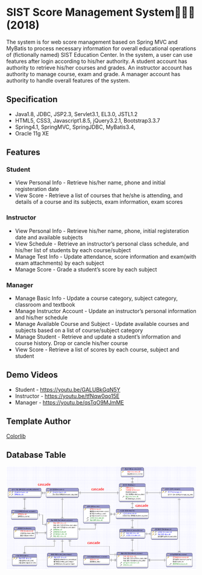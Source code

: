 # SIST Score Management System👩🏻‍🏫(2018)
The system is for web score management based on Spring MVC and MyBatis to process necessary information for overall educational operations of (fictionally named) SIST Education Center. In the system, a user can use features after login according to his/her authority. A student account has authority to retrieve his/her courses and grades. An instructor account has authority to manage course, exam and grade. A manager account has authority to handle overall features of the system.

## Specification
* Java1.8, JDBC, JSP2.3, Servlet3.1, EL3.0, JSTL1.2
* HTML5, CSS3, Javascript1.8.5, jQuery3.2.1, Bootstrap3.3.7
* Spring4.1, SpringMVC, SpringJDBC, MyBatis3.4,
* Oracle 11g XE

## Features
### Student
* View Personal Info - Retrieve his/her name, phone and initial registeration date
* View Score - Retrieve a list of courses that he/she is attending, and details of a course and its subjects, exam information, exam scores

### Instructor
* View Personal Info -  Retrieve his/her name, phone, initial registeration date and available subjects
* View Schedule - Retrieve an instructor’s personal class schedule, and his/her list of students by each course/subject
* Manage Test Info - Update attendance, score information and exam(with exam attachments) by each subject
* Manage Score - Grade a student’s score by each subject

### Manager
* Manage Basic Info - Update a course category, subject category, classroom and textbook
* Manage Instructor Account - Update an instructor’s personal information and his/her schedule
* Manage Available Course and Subject - Update available courses and subjects based on a list of course/subject category
* Manage Student - Retrieve and update a student’s information and course history. Drop or cancle his/her course
* View Score - Retrieve a list of scores by each course, subject and student

## Demo Videos
* Student - <https://youtu.be/GALUBkGqN5Y>
* Instructor - <https://youtu.be/tfNqw0qo15E>
* Manager - <https://youtu.be/qsTqO9MJmME>

## Template Author
[Colorlib](https://colorlib.com)

## Database Table
![data-schema](img/final-schema.png)
